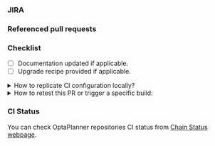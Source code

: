 <!--
Thank you for submitting this pull request.

Please provide all relevant information as outlined below. Feel free to delete
a section if that type of information is not available.
-->

### JIRA

<!-- Add a JIRA ticket link if it exists. -->
<!-- Example: https://issues.redhat.com/browse/PLANNER-1234 -->

### Referenced pull requests

<!-- Add URLs of all referenced pull requests if they exist. This is only required when making
changes that span multiple kiegroup repositories and depend on each other. -->
<!-- Example:
- https://github.com/kiegroup/droolsjbpm-build-bootstrap/pull/1234
- https://github.com/kiegroup/drools/pull/3000
- https://github.com/kiegroup/optaplanner/pull/899
- etc.
-->

### Checklist
- [ ] Documentation updated if applicable.
- [ ] Upgrade recipe provided if applicable.

<details>
<summary>
How to replicate CI configuration locally?
</summary>

Build Chain tool does "simple" maven build(s), the builds are just Maven commands, but because the repositories relates and depends on each other and any change in API or class method could affect several of those repositories there is a need to use [build-chain tool](https://github.com/kiegroup/github-action-build-chain) to handle cross repository builds and be sure that we always use latest version of the code for each repository.
 
[build-chain tool](https://github.com/kiegroup/github-action-build-chain) is a build tool which can be used on command line locally or in Github Actions workflow(s), in case you need to change multiple repositories and send multiple dependent pull requests related with a change you can easily reproduce the same build by executing it on Github hosted environment or locally in your development environment. See [local execution](https://github.com/kiegroup/github-action-build-chain#local-execution) details to get more information about it.
</details>

<details>
<summary>
How to retest this PR or trigger a specific build:
</summary>

- for <b>pull request checks</b>  
  Please add comment: <b>Jenkins retest this</b>

- for a <b>specific pull request check</b>  
  please add comment: <b>Jenkins (re)run [optaplanner|kogito-apps|kogito-examples|optaplanner-quickstarts|optaweb-employee-rostering|optaweb-vehicle-routing] tests</b>
  
- for a <b>full downstream build</b> 
  - for <b>jenkins</b> job:  
    please add comment: <b>Jenkins run fdb</b>
  - for <b>github actions</b> job:  
    add the label `run_fdb`

- for a <b>compile downstream build</b>  
  please add comment: <b>Jenkins run cdb</b>

- for a <b>full production downstream build</b>  
  please add comment: <b>Jenkins execute product fdb</b>

- for an <b>upstream build</b>  
  please add comment: <b>Jenkins run upstream</b>

- for <b>quarkus branch checks</b>  
  Run checks against Quarkus current used branch  
  Please add comment: <b>Jenkins run quarkus-branch</b>

- for a <b>quarkus branch specific check</b>  
  Run checks against Quarkus current used branch  
  Please add comment: <b>Jenkins (re)run [optaplanner|kogito-apps|kogito-examples|optaplanner-quickstarts|optaweb-employee-rostering|optaweb-vehicle-routing] quarkus-branch</b>

- for <b>quarkus main checks</b>  
  Run checks against Quarkus main branch  
  Please add comment: <b>Jenkins run quarkus-main</b>

- for a <b>specific quarkus main check</b>  
  Run checks against Quarkus main branch  
  Please add comment: <b>Jenkins (re)run [optaplanner|kogito-apps|kogito-examples|optaplanner-quickstarts|optaweb-employee-rostering|optaweb-vehicle-routing] quarkus-branch</b>

- for <b>native checks</b>  
  Run native checks  
  Please add comment: <b>Jenkins run native</b>

- for a <b>specific native check</b>  
  Run native checks 
  Please add comment: <b>Jenkins (re)run [optaplanner|kogito-apps|kogito-examples|optaplanner-quickstarts|optaweb-employee-rostering|optaweb-vehicle-routing] native</b>

- for <b>mandrel checks</b>  
  Run native checks against Mandrel image
  Please add comment: <b>Jenkins run mandrel</b>

- for a <b>specific mandrel check</b>  
  Run native checks against Mandrel image  
  Please add comment: <b>Jenkins (re)run [optaplanner|kogito-apps|kogito-examples|optaplanner-quickstarts|optaweb-employee-rostering|optaweb-vehicle-routing] mandrel</b>
</details>

### CI Status

 You can check OptaPlanner repositories CI status from [Chain Status webpage](https://kiegroup.github.io/optaplanner/).